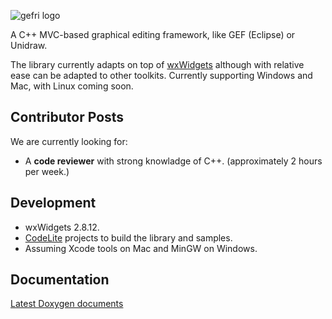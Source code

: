![gefri logo](http://www.gefri.org/img/gefri.png "gefri")

A C++ MVC-based graphical editing framework, like GEF (Eclipse) or Unidraw.

The library currently adapts on top of [wxWidgets] although with relative ease can be adapted to other toolkits. Currently supporting Windows and Mac, with Linux coming soon.

Contributor Posts
-----------------
We are currently looking for:

- A **code reviewer** with strong knowladge of C++. (approximately 2 hours per week.)

Development
-----------

- wxWidgets 2.8.12.
- [CodeLite] projects to build the library and samples.
- Assuming Xcode tools on Mac and MinGW on Windows.

Documentation
-------------
[Latest Doxygen documents]

[wxWidgets]: http://www.wxwidgets.org
[CodeLite]: http://www.codelite.org
[Latest Doxygen documents]: http://www.gefri.org/dox/